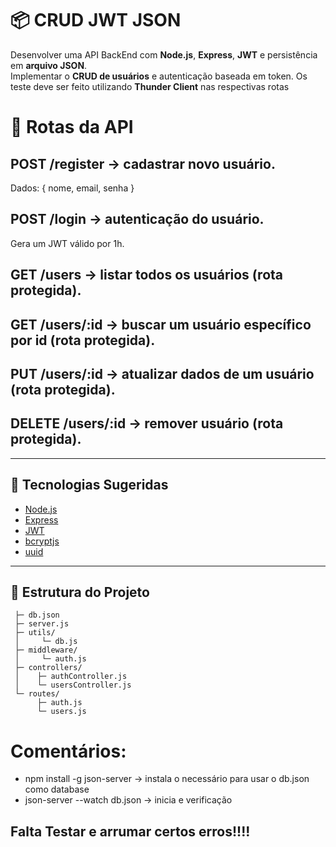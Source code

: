 # 📦 CRUD JWT JSON

Desenvolver uma API BackEnd com **Node.js**, **Express**, **JWT** e persistência em **arquivo JSON**.  
Implementar o  **CRUD de usuários** e autenticação baseada em token.
Os teste deve ser feito utilizando **Thunder Client** nas respectivas rotas

# 📌 Rotas da API

## POST /register → cadastrar novo usuário.
Dados: { nome, email, senha }
## POST /login → autenticação do usuário.
Gera um JWT válido por 1h.
## GET /users → listar todos os usuários (rota protegida).
## GET /users/:id → buscar um usuário específico por id (rota protegida).
## PUT /users/:id → atualizar dados de um usuário (rota protegida).
## DELETE /users/:id → remover usuário (rota protegida).

---

## 🚀 Tecnologias Sugeridas
- [Node.js](https://nodejs.org/)
- [Express](https://expressjs.com/)
- [JWT](https://jwt.io/)
- [bcryptjs](https://www.npmjs.com/package/bcryptjs)
- [uuid](https://www.npmjs.com/package/uuid)

---

## 📂 Estrutura do Projeto
     ├─ db.json
     ├─ server.js
     ├─ utils/
     │     └─ db.js
     ├─ middleware/
     │     └─ auth.js
     ├─ controllers/
     │    ├─ authController.js
     │    └─ usersController.js
     └─ routes/
          ├─ auth.js
          └─ users.js


# Comentários:
-  npm install -g json-server -> instala o necessário para usar o db.json como database
-  json-server --watch db.json -> inicia e verificação


## Falta Testar e arrumar certos erros!!!!

